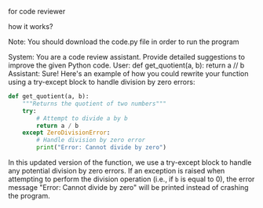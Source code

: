 for code reviewer 

how it works?

Note: You should download the code.py file in order to run the program

System: You are a code review assistant. Provide detailed suggestions to improve the given Python code.
User: def get_quotient(a, b):
    return a // b
Assistant: Sure! Here's an example of how you could rewrite your function using a try-except block to handle division by zero errors:

```python
def get_quotient(a, b):
    """Returns the quotient of two numbers"""
    try:
        # Attempt to divide a by b
        return a / b
    except ZeroDivisionError:
        # Handle division by zero error
        print("Error: Cannot divide by zero")
```

In this updated version of the function, we use a try-except block to handle any potential division by zero errors. If an exception is raised when attempting to perform the division operation (i.e., if `b` is equal to 0), the error message "Error: Cannot divide by zero" will be printed instead of crashing the program.
